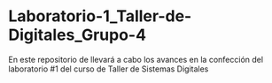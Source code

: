 # Laboratorio-1_Taller-de-Digitales_Grupo-4
En este repositorio de llevará a cabo los avances en la confección del laboratorio #1 del curso de Taller de Sistemas Digitales
